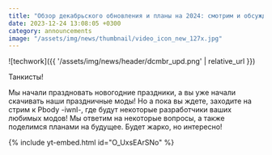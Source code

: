 ```yaml
---
title: "Обзор декабрьского обновления и планы на 2024: смотрим и обсуждаем у Pbody -iwnl-"
date: 2023-12-24 13:08:05 +0300
category: announcements
image: "/assets/img/news/thumbnail/video_icon_new_127x.jpg"
---
```

<p style="display: none">Празднование началось! На прямой трансляции от Pbody -iwnl- мы посмотрим на декабрьское обновление и раскроем некоторые планы на предстоящий год.</p>

![techwork]({{ '/assets/img/news/header/dcmbr_upd.png' | relative_url }})

Танкисты!

Мы начали праздновать новогодние праздники, а вы уже начали скачивать наши праздничные моды! Но а пока вы ждете, заходите на стрим к Pbody -iwnl-, где будут некоторые разработчики ваших любимых модов! Мы ответим на некоторые вопросы, а также поделимся планами на будущее. Будет жарко, но интересно!

{% include yt-embed.html id="O_UxsEArSNo" %}